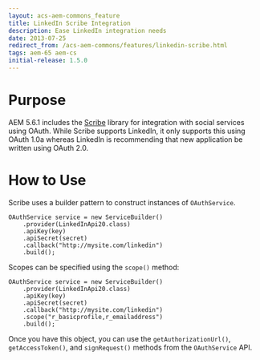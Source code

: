 ```yaml
---
layout: acs-aem-commons_feature
title: LinkedIn Scribe Integration
description: Ease LinkedIn integration needs
date: 2013-07-25
redirect_from: /acs-aem-commons/features/linkedin-scribe.html
tags: aem-65 aem-cs
initial-release: 1.5.0
---
```


# Purpose

AEM 5.6.1 includes the [Scribe](https://github.com/fernandezpablo85/scribe-java) library for integration with social services using OAuth. While Scribe supports LinkedIn, it only supports this using OAuth 1.0a whereas LinkedIn is recommending that new application be written using OAuth 2.0.

# How to Use

Scribe uses a builder pattern to construct instances of `OAuthService`.

    OAuthService service = new ServiceBuilder()
        .provider(LinkedInApi20.class)
        .apiKey(key)
        .apiSecret(secret)
        .callback("http://mysite.com/linkedin")
        .build();

Scopes can be specified using the `scope()` method:

    OAuthService service = new ServiceBuilder()
        .provider(LinkedInApi20.class)
        .apiKey(key)
        .apiSecret(secret)
        .callback("http://mysite.com/linkedin")
        .scope("r_basicprofile,r_emailaddress")
        .build();

Once you have this object, you can use the `getAuthorizationUrl()`, `getAccessToken()`, and `signRequest()` methods from the `OAuthService` API.
